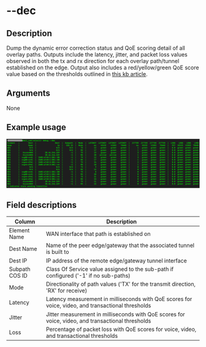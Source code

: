 #	--dec

##	Description
Dump the dynamic error correction status and QoE scoring detail of all overlay paths.  Outputs include the latency, jitter, and packet loss values observed in both the tx and rx direction for each overlay path/tunnel established on the edge.  Output also includes a red/yellow/green QoE score value based on the thresholds outlined in [this kb article](https://knowledge.broadcom.com/external/article/330715/vmware-sdwan-edge-link-selection-behavio.html).

##  Arguments
None

##  Example usage
![image](Images/dec.png)

##  Field descriptions
| Column | Description |
|---|---|
| Element Name | WAN interface that path is established on |
| Dest Name | Name of the peer edge/gateway that the associated tunnel is built to |
| Dest IP | IP address of the remote edge/gateway tunnel interface |
| Subpath COS ID | Class Of Service value assigned to the sub-path if configured ('-1' if no sub-paths) |
| Mode | Directionality of path values ('TX' for the transmit direction, 'RX' for receive) |
| Latency | Latency measurement in milliseconds with QoE scores for voice, video, and transactional thresholds |
| Jitter | Jitter measurement in milliseconds with QoE scores for voice, video, and transactional thresholds |
| Loss | Percentage of packet loss with QoE scores for voice, video, and transactional thresholds |